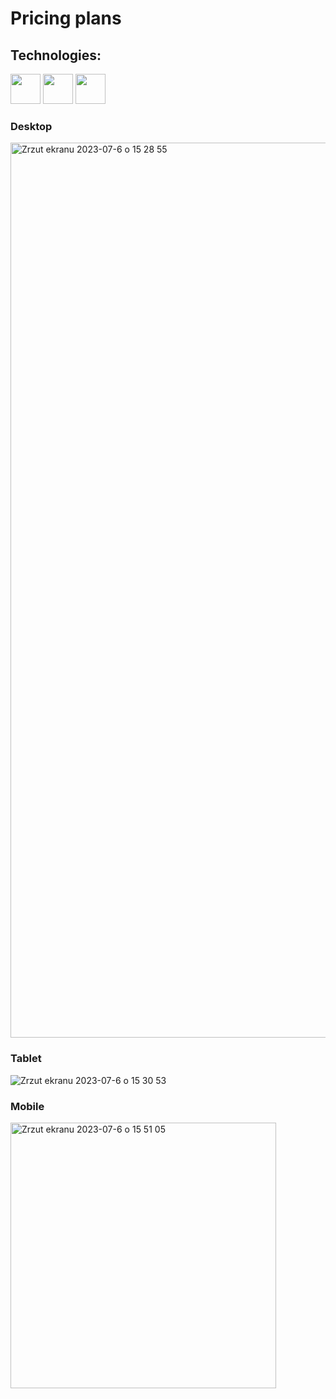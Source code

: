 # Pricing plans
## Technologies:
<div>
  <img height="48px" width="48px" src="https://cdn.jsdelivr.net/gh/devicons/devicon/icons/html5/html5-original.svg" />
  <img height="48px" width="48px" src="https://cdn.jsdelivr.net/gh/devicons/devicon/icons/css3/css3-original.svg" />
  <img height="48px" width="48px" src="https://cdn.jsdelivr.net/gh/devicons/devicon/icons/sass/sass-original.svg" />      
</div>

### Desktop
<img width="1432" alt="Zrzut ekranu 2023-07-6 o 15 28 55" src="https://github.com/Vogel-dev/Pricing-plans/assets/60361545/f01722b7-de60-49c5-a031-96af6a3d62c9">

### Tablet

![Zrzut ekranu 2023-07-6 o 15 30 53](https://github.com/Vogel-dev/Pricing-plans/assets/60361545/06bf9ec2-9b6e-4658-9f89-c1324c36d75c)

### Mobile
<img width="425" alt="Zrzut ekranu 2023-07-6 o 15 51 05" src="https://github.com/Vogel-dev/Pricing-plans/assets/60361545/47bf8e9a-2fa9-4a8e-8205-84768967da77">
